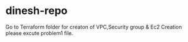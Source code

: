 # dinesh-repo
Go to Terraform folder for creaton of VPC,Security group & Ec2 Creation please excute problem1 file.
